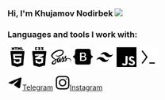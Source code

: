 

### Hi, I'm Khujamov Nodirbek <img src="https://media.giphy.com/media/hvRJCLFzcasrR4ia7z/giphy.gif" width="3%">


### Languages and tools I work with:
<img src="./Svg/html5-01-svgrepo-com.svg" width="40px" alt="">
<img src="./Svg/css3-01-svgrepo-com.svg" width="40px"  alt="">
<img src="./Svg/sass-svgrepo-com.svg" width="40px"  alt="">
<img src="./Svg/bootstrap-fill-svgrepo-com.svg" width="40px"  alt="">
<img src="./Svg/tailwind-css-svgrepo-com.svg" width="40px"  alt="">
<img src="./Svg/javascript-155-svgrepo-com.svg" width="40px"  alt="">
<img src="./Svg/termux-svgrepo-com.svg" width="40px"  alt="">

 
</code>
<br/>


[<img src="./Svg/telegram-svgrepo-com.svg" width="30px"  alt="">Telegram](https://t.me/khujamovdev)
[<img src="./Svg/instagram-svgrepo-com.svg" width="30px"  alt="">Instagram](https://instagram.com/@khujamov_codes)
